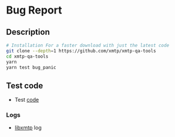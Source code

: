 # Bug Report

## Description

```bash
# Installation For a faster download with just the latest code
git clone --depth=1 https://github.com/xmtp/xmtp-qa-tools
cd xmtp-qa-tools
yarn
yarn test bug_panic
```

## Test code

- Test [code](./test.test.ts)

### Logs

- [libxmtp](./libxmtp.log) log
